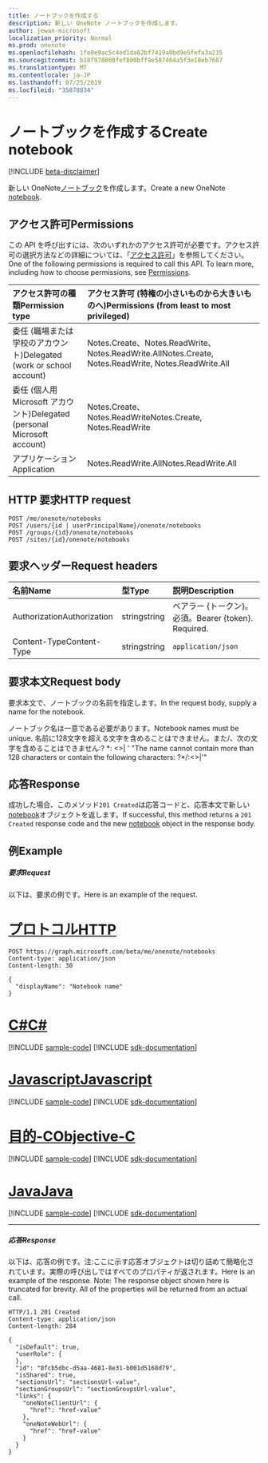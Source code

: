 ```yaml
---
title: ノートブックを作成する
description: 新しい OneNote ノートブックを作成します。
author: jewan-microsoft
localization_priority: Normal
ms.prod: onenote
ms.openlocfilehash: 1fe0e9ac5c4ed1da62bf7419a0bd9e5fefa3a235
ms.sourcegitcommit: b18f978808fef800bff9e587464a5f3e18eb7687
ms.translationtype: MT
ms.contentlocale: ja-JP
ms.lasthandoff: 07/25/2019
ms.locfileid: "35878834"
---
```

# <a name="create-notebook"></a><span data-ttu-id="88e6f-103">ノートブックを作成する</span><span class="sxs-lookup"><span data-stu-id="88e6f-103">Create notebook</span></span>

[!INCLUDE [beta-disclaimer](../../includes/beta-disclaimer.md)]

<span data-ttu-id="88e6f-104">新しい OneNote[ノートブック](../resources/notebook.md)を作成します。</span><span class="sxs-lookup"><span data-stu-id="88e6f-104">Create a new OneNote [notebook](../resources/notebook.md).</span></span>
## <a name="permissions"></a><span data-ttu-id="88e6f-105">アクセス許可</span><span class="sxs-lookup"><span data-stu-id="88e6f-105">Permissions</span></span>
<span data-ttu-id="88e6f-p101">この API を呼び出すには、次のいずれかのアクセス許可が必要です。アクセス許可の選択方法などの詳細については、「[アクセス許可](/graph/permissions-reference)」を参照してください。</span><span class="sxs-lookup"><span data-stu-id="88e6f-p101">One of the following permissions is required to call this API. To learn more, including how to choose permissions, see [Permissions](/graph/permissions-reference).</span></span>

|<span data-ttu-id="88e6f-108">アクセス許可の種類</span><span class="sxs-lookup"><span data-stu-id="88e6f-108">Permission type</span></span>      | <span data-ttu-id="88e6f-109">アクセス許可 (特権の小さいものから大きいものへ)</span><span class="sxs-lookup"><span data-stu-id="88e6f-109">Permissions (from least to most privileged)</span></span>              |
|:--------------------|:---------------------------------------------------------|
|<span data-ttu-id="88e6f-110">委任 (職場または学校のアカウント)</span><span class="sxs-lookup"><span data-stu-id="88e6f-110">Delegated (work or school account)</span></span> | <span data-ttu-id="88e6f-111">Notes.Create、Notes.ReadWrite、Notes.ReadWrite.All</span><span class="sxs-lookup"><span data-stu-id="88e6f-111">Notes.Create, Notes.ReadWrite, Notes.ReadWrite.All</span></span>    |
|<span data-ttu-id="88e6f-112">委任 (個人用 Microsoft アカウント)</span><span class="sxs-lookup"><span data-stu-id="88e6f-112">Delegated (personal Microsoft account)</span></span> | <span data-ttu-id="88e6f-113">Notes.Create、Notes.ReadWrite</span><span class="sxs-lookup"><span data-stu-id="88e6f-113">Notes.Create, Notes.ReadWrite</span></span>    |
|<span data-ttu-id="88e6f-114">アプリケーション</span><span class="sxs-lookup"><span data-stu-id="88e6f-114">Application</span></span> | <span data-ttu-id="88e6f-115">Notes.ReadWrite.All</span><span class="sxs-lookup"><span data-stu-id="88e6f-115">Notes.ReadWrite.All</span></span> |

## <a name="http-request"></a><span data-ttu-id="88e6f-116">HTTP 要求</span><span class="sxs-lookup"><span data-stu-id="88e6f-116">HTTP request</span></span>
<!-- { "blockType": "ignored" } -->
```http
POST /me/onenote/notebooks
POST /users/{id | userPrincipalName}/onenote/notebooks
POST /groups/{id}/onenote/notebooks
POST /sites/{id}/onenote/notebooks
```
## <a name="request-headers"></a><span data-ttu-id="88e6f-117">要求ヘッダー</span><span class="sxs-lookup"><span data-stu-id="88e6f-117">Request headers</span></span>
| <span data-ttu-id="88e6f-118">名前</span><span class="sxs-lookup"><span data-stu-id="88e6f-118">Name</span></span>       | <span data-ttu-id="88e6f-119">型</span><span class="sxs-lookup"><span data-stu-id="88e6f-119">Type</span></span> | <span data-ttu-id="88e6f-120">説明</span><span class="sxs-lookup"><span data-stu-id="88e6f-120">Description</span></span>|
|:---------------|:--------|:----------|
| <span data-ttu-id="88e6f-121">Authorization</span><span class="sxs-lookup"><span data-stu-id="88e6f-121">Authorization</span></span>  | <span data-ttu-id="88e6f-122">string</span><span class="sxs-lookup"><span data-stu-id="88e6f-122">string</span></span>  | <span data-ttu-id="88e6f-p102">ベアラー {トークン}。必須。</span><span class="sxs-lookup"><span data-stu-id="88e6f-p102">Bearer {token}. Required.</span></span> |
| <span data-ttu-id="88e6f-125">Content-Type</span><span class="sxs-lookup"><span data-stu-id="88e6f-125">Content-Type</span></span> | <span data-ttu-id="88e6f-126">string</span><span class="sxs-lookup"><span data-stu-id="88e6f-126">string</span></span> | `application/json` |

## <a name="request-body"></a><span data-ttu-id="88e6f-127">要求本文</span><span class="sxs-lookup"><span data-stu-id="88e6f-127">Request body</span></span>
<span data-ttu-id="88e6f-128">要求本文で、ノートブックの名前を指定します。</span><span class="sxs-lookup"><span data-stu-id="88e6f-128">In the request body, supply a name for the notebook.</span></span> 

<span data-ttu-id="88e6f-129">ノートブック名は一意である必要があります。</span><span class="sxs-lookup"><span data-stu-id="88e6f-129">Notebook names must be unique.</span></span> <span data-ttu-id="88e6f-130">名前に128文字を超える文字を含めることはできません。また\/、次の文字を含めることはできません:? \*: <>| ' "</span><span class="sxs-lookup"><span data-stu-id="88e6f-130">The name cannot contain more than 128 characters or contain the following characters:  ?\*\/:<>|'"</span></span>

## <a name="response"></a><span data-ttu-id="88e6f-131">応答</span><span class="sxs-lookup"><span data-stu-id="88e6f-131">Response</span></span>

<span data-ttu-id="88e6f-132">成功した場合、このメソッド`201 Created`は応答コードと、応答本文で新しい[notebook](../resources/notebook.md)オブジェクトを返します。</span><span class="sxs-lookup"><span data-stu-id="88e6f-132">If successful, this method returns a `201 Created` response code and the new [notebook](../resources/notebook.md) object in the response body.</span></span>

## <a name="example"></a><span data-ttu-id="88e6f-133">例</span><span class="sxs-lookup"><span data-stu-id="88e6f-133">Example</span></span>
##### <a name="request"></a><span data-ttu-id="88e6f-134">要求</span><span class="sxs-lookup"><span data-stu-id="88e6f-134">Request</span></span>
<span data-ttu-id="88e6f-135">以下は、要求の例です。</span><span class="sxs-lookup"><span data-stu-id="88e6f-135">Here is an example of the request.</span></span>

# <a name="httptabhttp"></a>[<span data-ttu-id="88e6f-136">プロトコル</span><span class="sxs-lookup"><span data-stu-id="88e6f-136">HTTP</span></span>](#tab/http)
<!-- {
  "blockType": "request",
  "name": "create_notebook_from_onenote"
}-->
```http
POST https://graph.microsoft.com/beta/me/onenote/notebooks
Content-type: application/json
Content-length: 30

{
  "displayName": "Notebook name"
}
```
# <a name="ctabcsharp"></a>[<span data-ttu-id="88e6f-137">C#</span><span class="sxs-lookup"><span data-stu-id="88e6f-137">C#</span></span>](#tab/csharp)
[!INCLUDE [sample-code](../includes/snippets/csharp/create-notebook-from-onenote-csharp-snippets.md)]
[!INCLUDE [sdk-documentation](../includes/snippets/snippets-sdk-documentation-link.md)]

# <a name="javascripttabjavascript"></a>[<span data-ttu-id="88e6f-138">Javascript</span><span class="sxs-lookup"><span data-stu-id="88e6f-138">Javascript</span></span>](#tab/javascript)
[!INCLUDE [sample-code](../includes/snippets/javascript/create-notebook-from-onenote-javascript-snippets.md)]
[!INCLUDE [sdk-documentation](../includes/snippets/snippets-sdk-documentation-link.md)]

# <a name="objective-ctabobjc"></a>[<span data-ttu-id="88e6f-139">目的-C</span><span class="sxs-lookup"><span data-stu-id="88e6f-139">Objective-C</span></span>](#tab/objc)
[!INCLUDE [sample-code](../includes/snippets/objc/create-notebook-from-onenote-objc-snippets.md)]
[!INCLUDE [sdk-documentation](../includes/snippets/snippets-sdk-documentation-link.md)]

# <a name="javatabjava"></a>[<span data-ttu-id="88e6f-140">Java</span><span class="sxs-lookup"><span data-stu-id="88e6f-140">Java</span></span>](#tab/java)
[!INCLUDE [sample-code](../includes/snippets/java/create-notebook-from-onenote-java-snippets.md)]
[!INCLUDE [sdk-documentation](../includes/snippets/snippets-sdk-documentation-link.md)]

---


##### <a name="response"></a><span data-ttu-id="88e6f-141">応答</span><span class="sxs-lookup"><span data-stu-id="88e6f-141">Response</span></span>
<span data-ttu-id="88e6f-p104">以下は、応答の例です。注:ここに示す応答オブジェクトは切り詰めて簡略化されています。実際の呼び出しではすべてのプロパティが返されます。</span><span class="sxs-lookup"><span data-stu-id="88e6f-p104">Here is an example of the response. Note: The response object shown here is truncated for brevity. All of the properties will be returned from an actual call.</span></span>
<!-- {
  "blockType": "response",
  "truncated": true,
  "@odata.type": "microsoft.graph.notebook"
} -->
```http
HTTP/1.1 201 Created
Content-type: application/json
Content-length: 284

{
  "isDefault": true,
  "userRole": {
  },
  "id": "8fcb5dbc-d5aa-4681-8e31-b001d5168d79",
  "isShared": true,
  "sectionsUrl": "sectionsUrl-value",
  "sectionGroupsUrl": "sectionGroupsUrl-value",
  "links": {
    "oneNoteClientUrl": {
      "href": "href-value"
    },
    "oneNoteWebUrl": {
      "href": "href-value"
    }
  }
}
```

<!-- uuid: 8fcb5dbc-d5aa-4681-8e31-b001d5168d79
2015-10-25 14:57:30 UTC -->
<!--
{
  "type": "#page.annotation",
  "description": "Create Notebook",
  "keywords": "",
  "section": "documentation",
  "tocPath": "",
  "suppressions": [
  ]
}
-->

